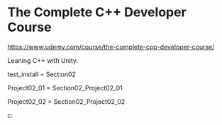 # The Complete C++ Developer Course
https://www.udemy.com/course/the-complete-cpp-developer-course/

Leaning C++ with Unity.

test_install = Section02

Project02_01 = Section02_Project02_01

Project02_02 = Section02_Project02_02

c:
